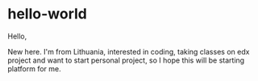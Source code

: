 # hello-world

Hello,

New here. I'm from Lithuania, interested in coding, taking classes on edx project and want to start personal project, so I hope this will be starting platform for me.
